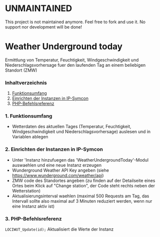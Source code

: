 # UNMAINTAINED
This project is not maintained anymore. Feel free to fork and use it.
No support nor development will be done!

# Weather Underground today
Ermittlung von Temperatur, Feuchtigkeit, Windgeschwindigkeit und Niederschlagsvorhersage fuer den laufenden Tag an einem beliebigen Standort (ZMW)

### Inhaltverzeichnis

1. [Funktionsumfang](#1-funktionsumfang)
2. [Einrichten der Instanzen in IP-Symcon](#2-einrichten-der-instanzen-in-ip-symcon)
3. [PHP-Befehlsreferenz](#3-php-befehlsreferenz)

### 1. Funktionsumfang

* Wetterdaten des aktuellen Tages (Temperatur, Feuchtigkeit, Windgeschwindigkeit und Niederschlagsvorhersage) auslesen und in Variablen ablegen

### 2. Einrichten der Instanzen in IP-Symcon

* Unter 'Instanz hinzufuegen das 'WeatherUndergroundToday'-Modul auswaehlen und eine neue Instanz erzeugen
* Wunderground Weather API Key angeben (siehe https://www.wunderground.com/weather/api)
* ZMW code des Standortes angeben (zu finden auf der Detailseite eines Ortes beim Klick auf "Change station", der Code steht rechts neben der Wetterstation)
* Aktualisierungsinterval waehlen (maximal 500 Requests am Tag, das Intervall sollte also maximal auf 3 Minuten reduziert werden, wenn nur eine Instanz aktiv ist)

### 3. PHP-Befehlsreferenz

`LOCIWUT_Update(id);`
Aktualisiert die Werte der Instanz
